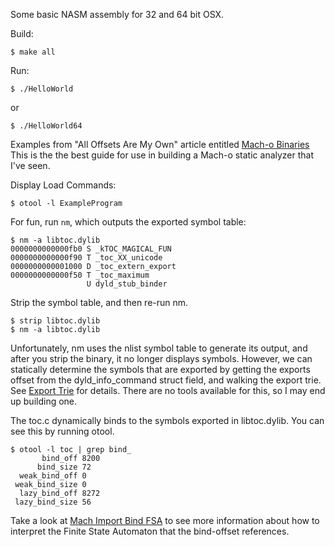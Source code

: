 Some basic NASM assembly for 32 and 64 bit OSX.

Build:

```
$ make all
```

Run:

```
$ ./HelloWorld
```

or

```
$ ./HelloWorld64
```

Examples from "All Offsets Are My Own" article entitled
[Mach-o Binaries](http://www.m4b.io/reverse/engineering/mach/binaries/2015/03/29/mach-binaries.html)
This is the the best guide for use in building a Mach-o static analyzer that
I've seen.

Display Load Commands:

```
$ otool -l ExampleProgram
```

For fun, run `nm`, which outputs the exported symbol table:

```
$ nm -a libtoc.dylib
0000000000000fb0 S _kTOC_MAGICAL_FUN
0000000000000f90 T _toc_XX_unicode
0000000000001000 D _toc_extern_export
0000000000000f50 T _toc_maximum
                 U dyld_stub_binder
```                 

Strip the symbol table, and then re-run nm.  

```
$ strip libtoc.dylib
$ nm -a libtoc.dylib
```

Unfortunately, nm uses the nlist symbol table to generate its output, and after
you strip the binary, it no longer displays symbols.  However, we can statically
determine the symbols that are exported by getting the exports offset from the
dyld_info_command struct field, and walking the export trie.  See
[Export Trie](http://www.m4b.io/reverse/engineering/mach/binaries/2015/03/29/mach-binaries.html#export-trie)
for details.  There are no tools available for this, so I may end up building
one.

The toc.c dynamically binds to the symbols exported in libtoc.dylib.  You can
see this by running otool.

```
$ otool -l toc | grep bind_
       bind_off 8200
      bind_size 72
  weak_bind_off 0
 weak_bind_size 0
  lazy_bind_off 8272
 lazy_bind_size 56
```  

Take a look at [Mach Import Bind FSA](http://www.m4b.io/reverse/engineering/mach/binaries/2015/03/29/mach-binaries.html#mach-import-bind-fsa)
to see more information about how to interpret the Finite State Automaton that
the bind-offset references.
